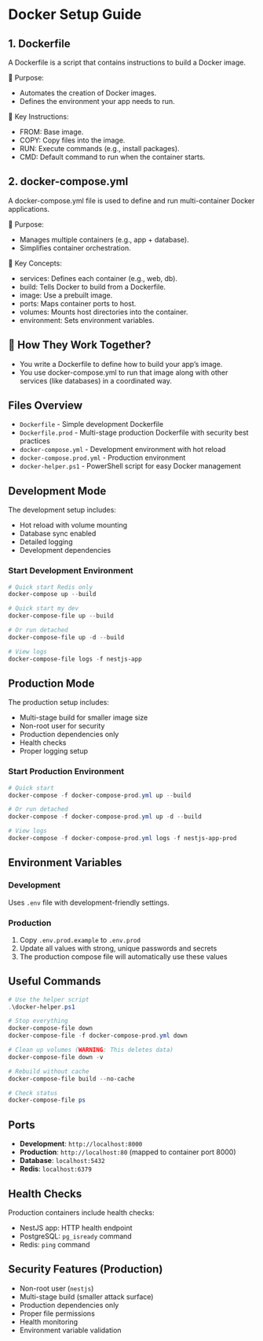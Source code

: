# Docker Setup Guide

## 1. Dockerfile
A Dockerfile is a script that contains instructions to build a Docker image.

🔹 Purpose:
- Automates the creation of Docker images.
- Defines the environment your app needs to run.

🔹 Key Instructions:
- FROM: Base image.
- COPY: Copy files into the image.
- RUN: Execute commands (e.g., install packages).
- CMD: Default command to run when the container starts.

## 2. docker-compose.yml
A docker-compose.yml file is used to define and run multi-container Docker applications.

🔹 Purpose:
- Manages multiple containers (e.g., app + database).
- Simplifies container orchestration.

🔹 Key Concepts:
- services: Defines each container (e.g., web, db).
- build: Tells Docker to build from a Dockerfile.
- image: Use a prebuilt image.
- ports: Maps container ports to host.
- volumes: Mounts host directories into the container.
- environment: Sets environment variables.

## 🔄 How They Work Together?
- You write a Dockerfile to define how to build your app’s image.
- You use docker-compose.yml to run that image along with other services (like databases) in a coordinated way.

## Files Overview

- `Dockerfile` - Simple development Dockerfile
- `Dockerfile.prod` - Multi-stage production Dockerfile with security best practices
- `docker-compose.yml` - Development environment with hot reload
- `docker-compose.prod.yml` - Production environment
- `docker-helper.ps1` - PowerShell script for easy Docker management

## Development Mode

The development setup includes:
- Hot reload with volume mounting
- Database sync enabled
- Detailed logging
- Development dependencies

### Start Development Environment

```powershell
# Quick start Redis only
docker-compose up --build

# Quick start my dev
docker-compose-file up --build

# Or run detached
docker-compose-file up -d --build

# View logs
docker-compose-file logs -f nestjs-app
```

## Production Mode

The production setup includes:
- Multi-stage build for smaller image size
- Non-root user for security
- Production dependencies only
- Health checks
- Proper logging setup

### Start Production Environment

```powershell
# Quick start
docker-compose -f docker-compose-prod.yml up --build

# Or run detached
docker-compose -f docker-compose-prod.yml up -d --build

# View logs
docker-compose -f docker-compose-prod.yml logs -f nestjs-app-prod
```

## Environment Variables

### Development
Uses `.env` file with development-friendly settings.

### Production
1. Copy `.env.prod.example` to `.env.prod`
2. Update all values with strong, unique passwords and secrets
3. The production compose file will automatically use these values

## Useful Commands

```powershell
# Use the helper script
.\docker-helper.ps1

# Stop everything
docker-compose-file down
docker-compose-file -f docker-compose-prod.yml down

# Clean up volumes (WARNING: This deletes data)
docker-compose-file down -v

# Rebuild without cache
docker-compose-file build --no-cache

# Check status
docker-compose-file ps
```

## Ports

- **Development**: `http://localhost:8000`
- **Production**: `http://localhost:80` (mapped to container port 8000)
- **Database**: `localhost:5432`
- **Redis**: `localhost:6379`

## Health Checks

Production containers include health checks:
- NestJS app: HTTP health endpoint
- PostgreSQL: `pg_isready` command
- Redis: `ping` command

## Security Features (Production)

- Non-root user (`nestjs`)
- Multi-stage build (smaller attack surface)
- Production dependencies only
- Proper file permissions
- Health monitoring
- Environment variable validation
